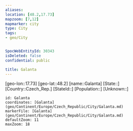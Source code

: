 ```yaml
---
aliases: 
location: [48.2,17.73]
mapzoom: [7,12] 
mapmarker: city 
type: City
tags:
- geo/City


SpocWebEntityId: 30343
isDeleted: false
confidential: public

title: Galanta
---
```

[geo-lon::17.73]
[geo-lat::48.2]
[name::Galanta]
[State::]
[Country::Czech_Rep.]
[StateId::]
[Population::]
[Unknown::]


```leaflet
id: Galanta
coordinates: [Galanta](geo/Continent/Europe/Czech_Republic/City/Galanta.md)
markerFile: [Galanta](geo/Continent/Europe/Czech_Republic/City/Galanta.md)
defaultZoom: 11 
maxZoom: 18
```


